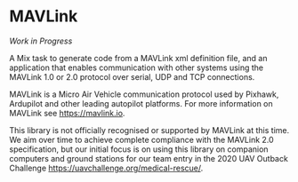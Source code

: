 # MAVLink

_Work in Progress_

A Mix task to generate code from a MAVLink xml definition file, and an 
application that enables communication with other systems using the 
MAVLink 1.0 or 2.0 protocol over serial, UDP and TCP connections.

MAVLink is a Micro Air Vehicle communication protocol used by Pixhawk, 
Ardupilot and other leading autopilot platforms. For more information
on MAVLink see https://mavlink.io.

This library is not officially recognised or supported by MAVLink at this
time. We aim over time to achieve complete compliance with the MAVLink 2.0
specification, but our initial focus is on using this library on companion
computers and ground stations for our team entry in the 
2020 UAV Outback Challenge https://uavchallenge.org/medical-rescue/.
